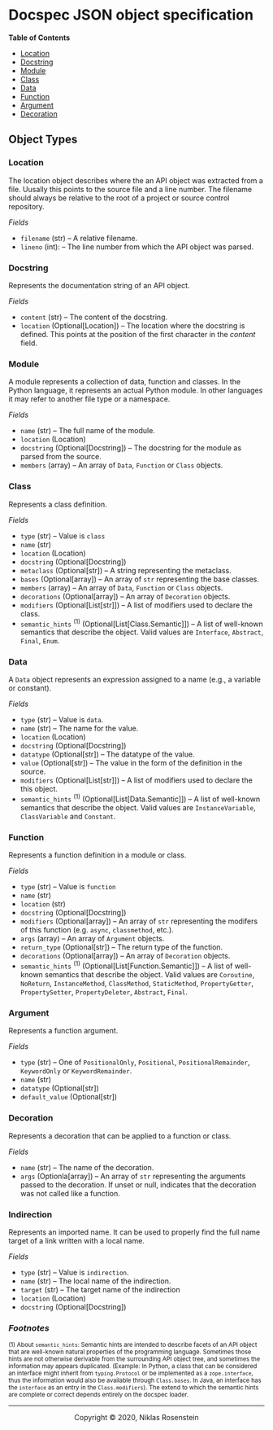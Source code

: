 # Docspec JSON object specification

__Table of Contents__

* [Location](#location)
* [Docstring](#docstring)
* [Module](#module)
* [Class](#class)
* [Data](#data)
* [Function](#function)
* [Argument](#drgument)
* [Decoration](#decoration)

## Object Types

### Location

The location object describes where the an API object was extracted from a
file. Uusally this points to the source file and a line number. The filename
should always be relative to the root of a project or source control repository.

_Fields_

* `filename` (str) &ndash; A relative filename.
* `lineno` (int): &ndash; The line number from which the API object was parsed.

### Docstring

Represents the documentation string of an API object.

_Fields_

* `content` (str) &ndash; The content of the docstring.
* `location` (Optional[Location]) &ndash; The location where the docstring is defined. This points
  at the position of the first character in the *content* field.

### Module

A module represents a collection of data, function and classes. In the Python
language, it represents an actual Python module. In other languages it may
refer to another file type or a namespace.

_Fields_

* `name` (str) &ndash; The full name of the module.
* `location` (Location)
* `docstring` (Optional[Docstring]) &ndash; The docstring for the module as parsed from the source.
* `members` (array) &ndash; An array of `Data`, `Function` or `Class` objects.

### Class

Represents a class definition.

_Fields_

* `type` (str) &ndash; Value is `class`
* `name` (str)
* `location` (Location)
* `docstring` (Optional[Docstring])
* `metaclass` (Optional[str]) &ndash; A string representing the metaclass.
* `bases` (Optional[array]) &ndash; An array of `str` representing the base classes.
* `members` (array) &ndash; An array of `Data`, `Function` or `Class` objects.
* `decorations` (Optional[array]) &ndash; An array of `Decoration` objects.
* `modifiers` (Optional[List[str]]) &ndash; A list of modifiers used to declare the class.
* `semantic_hints` <sup>(1)</sup> (Optional[List[Class.Semantic]]) &ndash; A list of well-known semantics that describe the object.
  Valid values are `Interface`, `Abstract`, `Final`, `Enum`.

### Data

A `Data` object represents an expression assigned to a name (e.g., a variable or constant).

_Fields_

* `type` (str) &ndash; Value is `data`.
* `name` (str) &ndash; The name for the value.
* `location` (Location)
* `docstring` (Optional[Docstring])
* `datatype` (Optional[str]) &ndash; The datatype of the value.
* `value` (Optional[str]) &ndash; The value in the form of the definition
  in the source.
* `modifiers` (Optional[List[str]]) &ndash; A list of modifiers used to declare the this object.
* `semantic_hints` <sup>(1)</sup> (Optional[List[Data.Semantic]]) &ndash; A list of well-known semantics that describe
  the object. Valid values are `InstanceVariable`, `ClassVariable` and `Constant`.

### Function

Represents a function definition in a module or class.

_Fields_

* `type` (str) &ndash; Value is `function`
* `name` (str)
* `location` (str)
* `docstring` (Optional[Docstring])
* `modifiers` (Optional[array]) &ndash; An array of `str` representing the modifers of this
  function (e.g. `async`, `classmethod`, etc.).
* `args` (array) &ndash; An array of `Argument` objects.
* `return_type` (Optional[str]) &ndash; The return type of the function.
* `decorations` (Optional[array]) &ndash; An array of `Decoration` objects.
* `semantic_hints` <sup>(1)</sup> (Optional[List[Function.Semantic]]) &ndash; A list of well-known semantics that
  describe the object. Valid values are `Coroutine`, `NoReturn`, `InstanceMethod`, `ClassMethod`, `StaticMethod`,
  `PropertyGetter`, `PropertySetter`, `PropertyDeleter`, `Abstract`, `Final`.

### Argument

Represents a function argument.

_Fields_

* `type` (str) &ndash; One of `PositionalOnly`, `Positional`,
  `PositionalRemainder`, `KeywordOnly` or `KeywordRemainder`.
* `name` (str)
* `datatype` (Optional[str])
* `default_value` (Optional[str])

### Decoration

Represents a decoration that can be applied to a function or class.

_Fields_

* `name` (str) &ndash; The name of the decoration.
* `args` (Optionla[array]) &ndash; An array of `str` representing the arguments
  passed to the decoration. If unset or null, indicates that the decoration was
  not called like a function.

### Indirection

Represents an imported name. It can be used to properly find the full name 
target of a link written with a local name. 

_Fields_

* `type` (str) &ndash; Value is `indirection`.
* `name` (str) &ndash; The local name of the indirection.
* `target` (str) &ndash; The target name of the indirection
* `location` (Location)
* `docstring` (Optional[Docstring])

### _Footnotes_

<sup>(1) About `semantic_hints`: Semantic hints are intended to describe facets of an API object that are well-known
natural properties of the programming language. Sometimes those hints are not otherwise derivable from the surrounding
API object tree, and sometimes the information may appears duplicated. (Example: In Python, a class that can be
considered an interface might inherit from `typing.Protocol` or be implemented as a `zope.interface`, thus the
information would also be available through `Class.bases`. In Java, an interface has the `interface` as an entry in
the `Class.modifiers`). The extend to which the semantic hints are complete or correct depends entirely on the
docspec loader.</sup>

---

<p align="center">Copyright &copy; 2020, Niklas Rosenstein</p>
